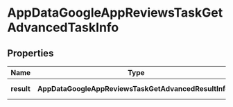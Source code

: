 # AppDataGoogleAppReviewsTaskGetAdvancedTaskInfo

## Properties

| Name | Type | Description | Notes |
|------------ | ------------- | ------------- | -------------|
**result** | **AppDataGoogleAppReviewsTaskGetAdvancedResultInfo[]** | array of results |[optional]|